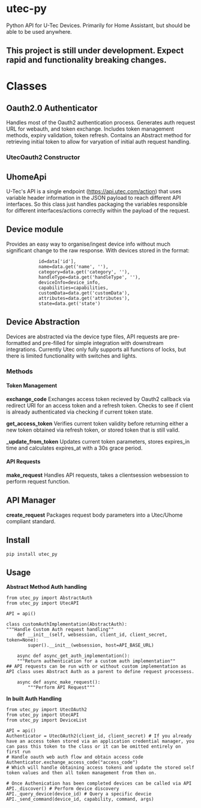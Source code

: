 # utec-py
Python API for U-Tec Devices. Primarily for Home Assistant, but should be able to be used anywhere.

## **This project is still under development. Expect rapid and functionality breaking changes.**

# Classes
## Oauth2.0 Authenticator
Handles most of the Oauth2 authentication process. Generates auth request URL for webauth, and token exchange. Includes token management methods, expiry validation, token refresh. Contains an Abstract method for retrieving initial token to allow for varyation of initial auth request handling.
### UtecOauth2 Constructor

## UhomeApi
U-Tec's API is a single endpoint (https://api.utec.com/action) that uses variable header information in the JSON payload to reach different API interfaces. So this class just handles packaging the variables responsible for different interfaces/actions correctly within the payload of the request.

## Device module
Provides an easy way to organise/ingest device info without much significant change to the raw response. With devices stored in the format:
```
            id=data['id'],
            name=data.get('name', ''),
            category=data.get('category', ''),
            handleType=data.get('handleType', ''),
            deviceInfo=device_info,
            capabilities=capabilities,
            customData=data.get('customData'),
            attributes=data.get('attributes'),
            state=data.get('state')
```
## Device Abstraction
Devices are abstracted via the device type files, API requests are pre-formatted and pre-filled for simple integration with downstream integrations.
Currently Utec only fully supports all functions of locks, but there is limited functionality with switches and lights.

### Methods
#### Token Management
**exchange_code**
Exchanges access token recieved by Oauth2 callback via redirect URI for an access token and a refresh token. Checks to see if client is already authenticated via checking if current token state.

**get_access_token**
Verifies current token validity before returning either a new token obtained via refresh token, or stored token that is still valid.

**_update_from_token**
Updates current token parameters, stores expires_in time and calculates expires_at with a 30s grace period.

#### API Requests
**make_request**
Handles API requests, takes a clientsession websession to perform request function.

## API Manager
**create_request**
Packages request body parameters into a Utec/Uhome compliant standard.

## Install
```
pip install utec_py
```

## Usage
**Abstract Method Auth handling**
```
from utec_py import AbstractAuth
from utec_py import UtecAPI

API = api()

class customAuthImplementation(AbstractAuth):
"""Handle Custom Auth request handling""
    def __init__(self, websession, client_id, client_secret, token=None):
        super().__init__(websession, host=API_BASE_URL)

    async def async_get_auth_implementation():
    """Return authentication for a custom auth implementation""
## API requests can be run with or without custom implementation as API class uses Abstract Auth as a parent to define request processess.
    
    async def async_make_request():
        """Perform API Request"""
```
**In built Auth Handling**
```
from utec_py import UtecOAuth2
from utec_py import UtecAPI
from utec_py import DeviceList

API = api()
Authenticator = UtecOAuth2(client_id, client_secret) # If you already have an access token stored via an application credential manager, you can pass this token to the class or it can be omitted entirely on first run
# Handle oauth web auth flow and obtain access code
Authenticator.exchange_access_code("access_code")
# Which will handle obtaining access tokens and update the stored self token values and then all token management from then on.

# Once Authenication has been completed devices can be called via API
API._discover() # Perform device discovery
API._query_device(device_id) # Query a specific devcie
API._send_command(device_id, capability, command, args)
```

